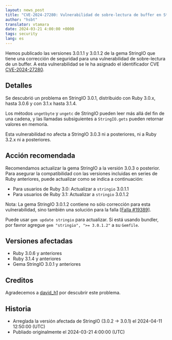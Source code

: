 ```yaml
---
layout: news_post
title: "CVE-2024-27280: Vulnerabilidad de sobre-lectura de buffer en StringIO"
author: "hsbt"
translator: vtamara
date: 2024-03-21 4:00:00 +0000
tags: security
lang: es
---
```


Hemos publicado las versiones 3.0.1.1 y 3.0.1.2 de la gema
StringIO que tiene una corrección de seguridad para una vulnerabilidad
de sobre-lectura de un buffer.
A esta vulnerabilidad se le ha asignado el identificador CVE
[CVE-2024-27280](https://www.cve.org/CVERecord?id=CVE-2024-27280).

## Detalles

Se descubrió un problema en StringIO 3.0.1, distribuido con
Ruby 3.0.x, hasta 3.0.6 y con 3.1.x hasta 3.1.4.

Los métodos `ungetbyte` y `ungetc` de StringIO pueden leer más
allá del fin de una cadena, y las llamadas subsiguientes a
`StringIO.gets` pueden retornar valores en memoria.

Esta vulnerabilidad no afecta a StringIO 3.0.3 ni a posteriores, ni
a Ruby 3.2.x ni a posteriores.

## Acción recomendada

Recomendamos actualizar  la gema StringIO a la versión 3.0.3 o posterior.
Para asegurar la compatibilidad con las versiones incluidas en series
de Ruby anteriores, puede actualizar como se indica a continuación:

* Para usuarios de Ruby 3.0: Actualizar a `stringio` 3.0.1.1
* Para usuarios de Ruby 3.1: Actualizar a `stringio` 3.0.1.2

Nota: La gema StringIO 3.0.1.2 contiene no sólo corrección para
esta vulnerabilidad, sino también una solución para
la falla [[Falla #19389]](https://github.com/ruby/ruby/commit/1d24a931c458c93463da1d5885f33edef3677cc2).

Puede usar `gem update stringio` para actualizar.
Si está usando bundler, por favror agregue
`gem "stringio", ">= 3.0.1.2"` a su `Gemfile`.

## Versiones afectadas

* Ruby 3.0.6 y anteriores
* Ruby 3.1.4 y anteriores
* Gema StringIO 3.0.1 y anteriores

## Creditos

Agradecemos a [david_h1](https://hackerone.com/david_h1?type=user)
por descubrir este problema.

## Historia

* Arreglada la versión afectada de StringIO (3.0.2 -> 3.0.1) el 2024-04-11 12:50:00 (UTC)
* Publiado originalmente el 2024-03-21 4:00:00 (UTC)
